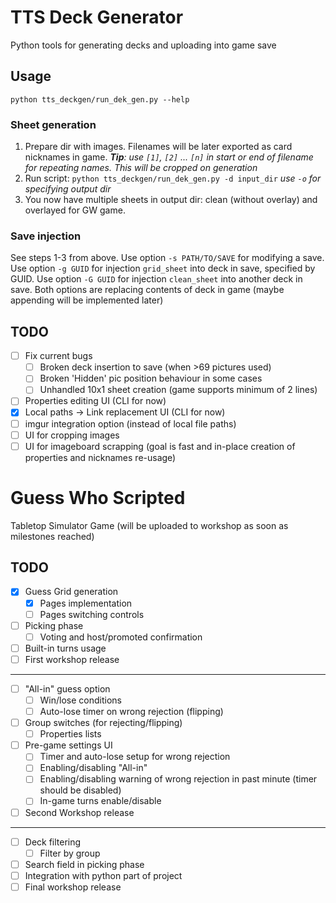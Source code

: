 # TTS Deck Generator

Python tools for generating decks and uploading into game save

## Usage

`python tts_deckgen/run_dek_gen.py --help`

### Sheet generation

1. Prepare dir with images. Filenames will be later exported as card nicknames in game.
   ***Tip**: use `[1]`, `[2]` ... `[n]` in start or end of filename for repeating names.
   This will be cropped on generation*
2. Run script: `python tts_deckgen/run_dek_gen.py -d input_dir` *use `-o` for specifying output dir*
3. You now have multiple sheets in output dir: clean (without overlay) and overlayed for GW game.

### Save injection

See steps 1-3 from above. Use option `-s PATH/TO/SAVE` for modifying a save.
Use option `-g GUID` for injection `grid_sheet` into deck in save, specified by GUID.
Use option `-G GUID` for injection `clean_sheet` into another deck in save.
Both options are replacing contents of deck in game (maybe appending will be implemented later) 

## TODO

- [ ] Fix current bugs
  - [ ] Broken deck insertion to save (when >69 pictures used)
  - [ ] Broken 'Hidden' pic position behaviour in some cases
  - [ ] Unhandled 10x1 sheet creation (game supports minimum of 2 lines)
- [ ] Properties editing UI (CLI for now)
- [x] Local paths -> Link replacement UI (CLI for now)
- [ ] imgur integration option (instead of local file paths)
- [ ] UI for cropping images
- [ ] UI for imageboard scrapping (goal is fast and in-place creation of properties and nicknames re-usage)

# Guess Who Scripted

Tabletop Simulator Game (will be uploaded to workshop as soon as milestones reached)

## TODO

- [x] Guess Grid generation
  - [x] Pages implementation
  - [ ] Pages switching controls
- [ ] Picking phase
  - [ ] Voting and host/promoted confirmation
- [ ] Built-in turns usage
- [ ] First workshop release
---
- [ ] "All-in" guess option
  - [ ] Win/lose conditions
  - [ ] Auto-lose timer on wrong rejection (flipping) 
- [ ] Group switches (for rejecting/flipping)
  - [ ] Properties lists
- [ ] Pre-game settings UI
  - [ ] Timer and auto-lose setup for wrong rejection
  - [ ] Enabling/disabling "All-in"
  - [ ] Enabling/disabling warning of wrong rejection in past minute (timer should be disabled)
  - [ ] In-game turns enable/disable
- [ ] Second Workshop release
---
- [ ] Deck filtering
  - [ ] Filter by group
- [ ] Search field in picking phase
- [ ] Integration with python part of project
- [ ] Final workshop release
